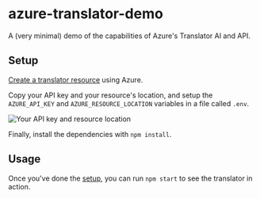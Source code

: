 # azure-translator-demo

A (very minimal) demo of the capabilities of Azure's Translator AI and API.

## Setup

[Create a translator resource](https://portal.azure.com/#create/hub) using Azure.

Copy your API key and your resource's location, and setup the `AZURE_API_KEY` and `AZURE_RESOURCE_LOCATION` variables in a file called `.env`.

![Your API key and resource location](https://learn.microsoft.com/en-us/azure/ai-services/translator/media/quickstarts/keys-and-endpoint-portal.png) 

Finally, install the dependencies with `npm install`.

## Usage

Once you've done the [setup](#setup), you can run `npm start` to see the translator in action.
